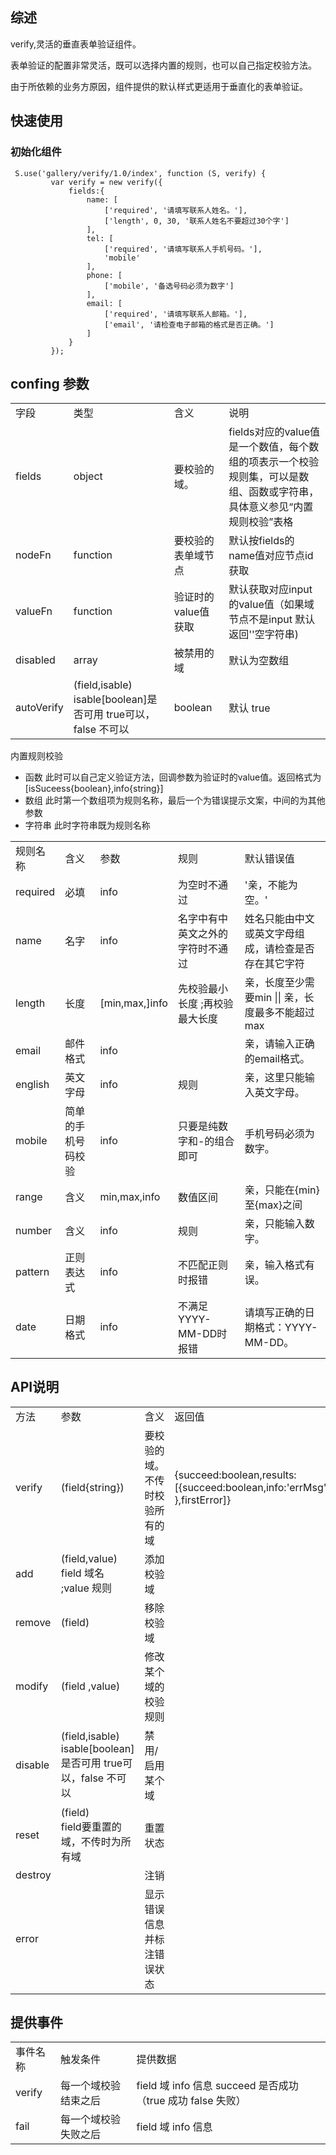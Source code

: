 ## 综述

verify,灵活的垂直表单验证组件。

表单验证的配置非常灵活，既可以选择内置的规则，也可以自己指定校验方法。

由于所依赖的业务方原因，组件提供的默认样式更适用于垂直化的表单验证。



## 快速使用

### 初始化组件

     S.use('gallery/verify/1.0/index', function (S, verify) {
             var verify = new verify({
                 fields:{
                     name: [
                         ['required', '请填写联系人姓名。'],
                         ['length', 0, 30, '联系人姓名不要超过30个字']
                     ],
                     tel: [
                         ['required', '请填写联系人手机号码。'],
                         'mobile'
                     ],
                     phone: [
                         ['mobile', '备选号码必须为数字']
                     ],
                     email: [
                         ['required', '请填写联系人邮箱。'],
                         ['email', '请检查电子邮箱的格式是否正确。']
                     ]
                 }
             });

## confing 参数

 




<table>
<tr>
<td>字段</td>
<td>类型</td>
<td>含义</td>
<td>说明</td>
</tr>
<tr>
<td>fields</td>
<td>object</td>
<td>要校验的域。</td>
<td>fields对应的value值是一个数值，每个数组的项表示一个校验规则集，可以是数组、函数或字符串，具体意义参见“内置规则校验”表格</td>
</tr>
<tr>
<td>nodeFn</td>
<td>function</td>
<td>要校验的表单域节点</td>
<td>默认按fields的name值对应节点id获取</td>
</tr>
<tr>
<td>valueFn</td>
<td>function </td>
<td>验证时的value值获取</td>
<td>默认获取对应input的value值（如果域节点不是input 默认返回''空字符串)</td>
</tr>
<tr>
<td>disabled</td>
<td>array</td>
<td>被禁用的域</td>
<td>默认为空数组 </td>
</tr>
<tr>
<td>autoVerify</td>
<td>(field,isable)<br/>isable[boolean]是否可用 true可以，false 不可以 </td>
<td>boolean</td>
<td>默认 true</td>
</tr>
<tr>
</table>

内置规则校验

* 函数 此时可以自己定义验证方法，回调参数为验证时的value值。返回格式为[isSuceess{boolean},info{string}]
* 数组 此时第一个数组项为规则名称，最后一个为错误提示文案，中间的为其他参数
* 字符串 此时字符串既为规则名称

<table>
<tr>
<td>规则名称</td>
<td>含义</td>
<td>参数</td>
<td>规则</td>
<td>默认错误值</td>
</tr>
<tr>
<td>required</td>
<td>必填</td>
<td>info</td>
<td>为空时不通过</td>
<td>'亲，不能为空。'</td>
</tr>
<tr>
<td>name</td>
<td>名字</td>
<td>info</td>
<td>名字中有中英文之外的字符时不通过</td>
<td>姓名只能由中文或英文字母组成，请检查是否存在其它字符</td>
</tr>
<tr>
<td>length</td>
<td>长度</td>
<td>[min,max,]info</td>
<td>先校验最小长度 ;再校验最大长度</td>
<td>亲，长度至少需要min || 亲，长度最多不能超过max</td>
</tr>
<tr>
<td>email</td>
<td>邮件格式</td>
<td>info</td>
<td> </td>
<td>亲，请输入正确的email格式。</td>
</tr>
<tr>
<td>english</td>
<td>英文字母</td>
<td>info</td>
<td>规则</td>
<td>亲，这里只能输入英文字母。</td>
</tr>
<tr>
<td>mobile</td>
<td>简单的手机号码校验</td>
<td>info</td>
<td>只要是纯数字和-的组合即可</td>
<td>手机号码必须为数字。</td>
</tr>
<tr>
<td>range</td>
<td>含义</td>
<td>min,max,info</td>
<td>数值区间</td>
<td>亲，只能在{min}至{max}之间</td>
</tr>
<tr>
<td>number</td>
<td>含义</td>
<td>info</td>
<td>规则</td>
<td>亲，只能输入数字。</td>
</tr>
<tr>
<td>pattern</td>
<td>正则表达式</td>
<td>info</td>
<td>不匹配正则时报错</td>
<td>亲，输入格式有误。</td>
</tr>
<tr>
<td>date</td>
<td>日期格式</td>
<td>info</td>
<td>不满足YYYY-MM-DD时报错</td>
<td>请填写正确的日期格式：YYYY-MM-DD。</td>
</tr>
</table>
	
	 
	 
 

## API说明
<table>
<tr>
<td>方法</td>
<td>参数</td>
<td>含义</td>
<td>返回值</td>
</tr>
<tr>
<td>verify</td>
<td>(field{string})</td>
<td>要校验的域。不传时校验所有的域</td>
<td>{succeed:boolean,results:[{succeed:boolean,info:'errMsg' },firstError]}</td>
</tr>
<tr>
<td>add</td>
<td>(field,value)<br/>field 域名 ;value 规则</td>
<td>添加校验域</td>
<td></td>
</tr>
<tr>
<td>remove</td>
<td>(field) </td>
<td>移除校验域</td>
<td> </td>
</tr>
<tr>
<td>modify</td>
<td>(field ,value)</td>
<td>修改某个域的校验规则</td>
<td> </td>
</tr>
<tr>
<td>disable </td>
<td>(field,isable)<br/>isable[boolean]是否可用 true可以，false 不可以 </td>
<td>禁用/启用某个域</td>
<td> </td>
</tr>
<tr>
<td>reset</td>
<td>(field)<br/>field要重置的域，不传时为所有域
</td>
<td>重置状态</td>
<td> </td>
</tr>
<tr>
<td>destroy </td>
<td></td>
<td>注销</td>
<td> </td>
</tr>
 
<tr>
<td>error</td>
<td></td>
<td>显示错误信息并标注错误状态</td>
<td> </td>
</tr>
</table>


## 提供事件
<table>
<tr>
<td>事件名称</td>
<td>触发条件</td>
<td>提供数据</td>
</tr>
<tr>
<td>verify</td>
<td>每一个域校验结束之后</td>
<td>field 域 info 信息 succeed 是否成功（true 成功 false 失败）</td>
</tr>
<tr>
<td>fail</td>
<td>每一个域校验失败之后</td>
<td>field 域 info 信息 </td>
</tr>
</table>

